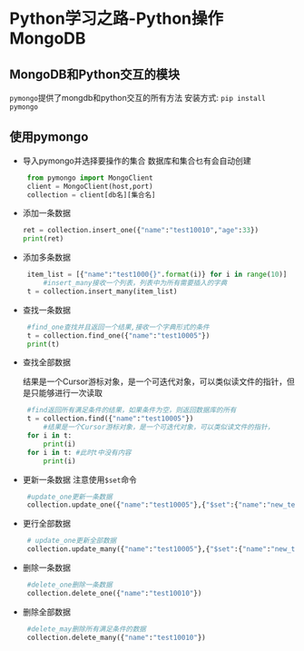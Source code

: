 # Python学习之路-Python操作MongoDB


## MongoDB和Python交互的模块


`pymongo`提供了mongdb和python交互的所有方法 安装方式: `pip install pymongo`

## 使用pymongo

- 导入pymongo并选择要操作的集合 数据库和集合乜有会自动创建

  ```python
   from pymongo import MongoClient
   client = MongoClient(host,port)
   collection = client[db名][集合名]
  ```

- 添加一条数据

  ```python
  ret = collection.insert_one({"name":"test10010","age":33})
  print(ret)
  ```

- 添加多条数据

  ```python
   item_list = [{"name":"test1000{}".format(i)} for i in range(10)]
       #insert_many接收一个列表，列表中为所有需要插入的字典
   t = collection.insert_many(item_list)
  ```

- 查找一条数据

  ```python
   #find_one查找并且返回一个结果,接收一个字典形式的条件
   t = collection.find_one({"name":"test10005"})
   print(t)
  ```

- 查找全部数据

  结果是一个Cursor游标对象，是一个可迭代对象，可以类似读文件的指针，但是只能够进行一次读取

  ```python
   #find返回所有满足条件的结果，如果条件为空，则返回数据库的所有
   t = collection.find({"name":"test10005"})
       #结果是一个Cursor游标对象，是一个可迭代对象，可以类似读文件的指针，
   for i in t:
       print(i)
   for i in t: #此时t中没有内容
       print(i)
  ```

- 更新一条数据 注意使用`$set`命令

  ```python
   #update_one更新一条数据
   collection.update_one({"name":"test10005"},{"$set":{"name":"new_test10005"}})
  ```

- 更行全部数据

  ```python
   # update_one更新全部数据
   collection.update_many({"name":"test10005"},{"$set":{"name":"new_test10005"}})
  ```

- 删除一条数据

  ```python
   #delete_one删除一条数据
   collection.delete_one({"name":"test10010"})
  ```

- 删除全部数据

  ```python
   #delete_may删除所有满足条件的数据
   collection.delete_many({"name":"test10010"})
  ```
